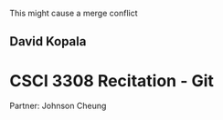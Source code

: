 This might cause a merge conflict

## David Kopala
# CSCI 3308 Recitation - Git



Partner:
Johnson Cheung